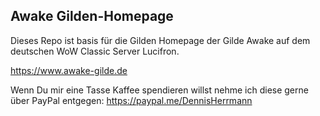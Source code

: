 ## Awake Gilden-Homepage

Dieses Repo ist basis für die Gilden Homepage der Gilde Awake auf dem deutschen WoW Classic Server Lucifron.

https://www.awake-gilde.de


Wenn Du mir eine Tasse Kaffee spendieren willst nehme ich diese gerne über PayPal entgegen: https://paypal.me/DennisHerrmann
